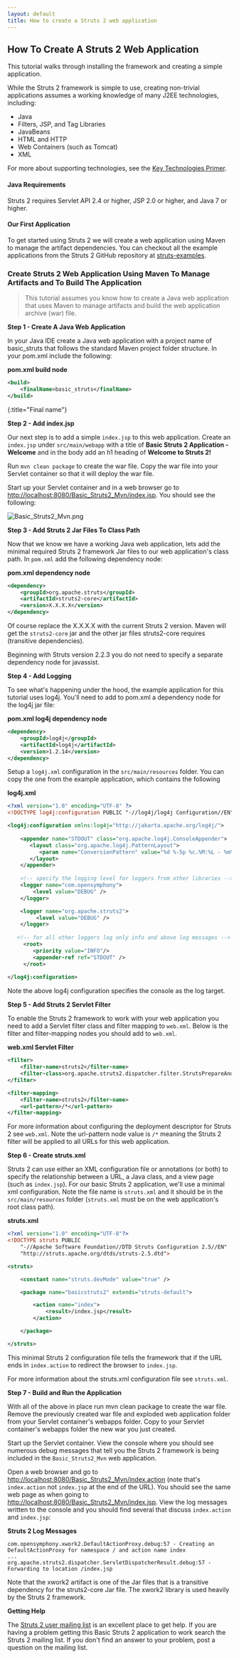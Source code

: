 ```yaml
---
layout: default
title: How to create a Struts 2 web application
---
```

## How To Create A Struts 2 Web Application

This tutorial walks through installing the framework and creating a simple application.

<div class="alert alert-block alert-error">

While the Struts 2 framework is simple to use, creating non-trivial applications assumes a working knowledge 
of many J2EE technologies, including:

  <ul>
    <li>Java</li>
    <li>Filters, JSP, and Tag Libraries</li>
    <li>JavaBeans</li>
    <li>HTML and HTTP</li>
    <li>Web Containers (such as Tomcat)</li>
    <li>XML</li>
  </ul> 

</div>

<i class="glyphicon glyphicon-info-sign alert-info" aria-hidden="true"></i> For more about supporting technologies, 
see the [Key Technologies Primer](/primer.html). 

#### Java Requirements

Struts 2 requires Servlet API 2.4 or higher, JSP 2.0 or higher, and Java 7 or higher.

#### Our First Application

To get started using Struts 2 we will create a web application using Maven to manage the artifact dependencies.
You can checkout all the example applications from the Struts 2 GitHub repository 
at [struts-examples](https://github.com/apache/struts-examples).

### Create Struts 2 Web Application Using Maven To Manage Artifacts and To Build The Application

> This tutorial assumes you know how to create a Java web application that uses Maven to manage artifacts and build 
the web application archive (war) file.

__Step 1 - Create A Java Web Application__

In your Java IDE create a Java web application with a project name of basic_struts that follows the standard Maven
project folder structure. In your pom.xml include the following:

**pom.xml build node**

```xml
<build>
    <finalName>basic_struts</finalName>
</build>
```
{:title="Final name"}

__Step 2 - Add index.jsp__

Our next step is to add a simple `index.jsp` to this web application. Create an `index.jsp` under `src/main/webapp`
with a title of __Basic Struts 2 Application - Welcome__ and in the body add an h1 heading of __Welcome to Struts 2!__

Run `mvn clean package` to create the war file. Copy the war file into your Servlet container so that it will deploy the war file.

Start up your Servlet container and in a web browser go to [http://localhost:8080/Basic_Struts2_Mvn/index.jsp](http://localhost:8080/Basic_Struts2_Mvn/index.jsp). 
You should see the following:

![Basic_Struts2_Mvn.png](attachments/att14974992_Basic_Struts2_Mvn.png)

__Step 3 - Add Struts 2 Jar Files To Class Path__

Now that we know we have a working Java web application, lets add the minimal required Struts 2 framework Jar files 
to our web application's class path. In `pom.xml` add the following dependency node:

**pom.xml dependency node**

```xml
<dependency>
    <groupId>org.apache.struts</groupId>
    <artifactId>struts2-core</artifactId>
    <version>X.X.X.X</version>
</dependency>
```

Of course replace the X.X.X.X with the current Struts 2 version. Maven will get the `struts2-core` jar and the other jar 
files struts2-core requires (transitive dependencies). 

<i class="glyphicon glyphicon-info-sign alert-info" aria-hidden="true"></i> Beginning with Struts version 2.2.3 
you do not need to specify a separate dependency node for javassist.

__Step 4 - Add Logging__

To see what's happening under the hood, the example application for this tutorial uses log4j. You'll need to add to pom.xml a dependency node for the log4j jar file:

**pom.xml log4j dependency node**

```xml
<dependency>
    <groupId>log4j</groupId>
    <artifactId>log4j</artifactId>
    <version>1.2.14</version>
</dependency>
```

Setup a `log4j.xml` configuration in the `src/main/resources` folder. You can copy the one from the example application, 
which contains the following

**log4j.xml**

```xml
<?xml version="1.0" encoding="UTF-8" ?>
<!DOCTYPE log4j:configuration PUBLIC "-//log4j/log4j Configuration//EN" "log4j.dtd">

<log4j:configuration xmlns:log4j="http://jakarta.apache.org/log4j/">
    
    <appender name="STDOUT" class="org.apache.log4j.ConsoleAppender">
       <layout class="org.apache.log4j.PatternLayout"> 
          <param name="ConversionPattern" value="%d %-5p %c.%M:%L - %m%n"/> 
       </layout> 
    </appender>
 
    <!-- specify the logging level for loggers from other libraries -->
    <logger name="com.opensymphony">
    	<level value="DEBUG" />
    </logger>

    <logger name="org.apache.struts2">
    	 <level value="DEBUG" />
    </logger>
  
   <!-- for all other loggers log only info and above log messages -->
     <root>
        <priority value="INFO"/> 
        <appender-ref ref="STDOUT" /> 
     </root> 
    
</log4j:configuration> 
```

Note the above log4j configuration specifies the console as the log target.

__Step 5 - Add Struts 2 Servlet Filter__

To enable the Struts 2 framework to work with your web application you need to add a Servlet filter class and filter 
mapping to `web.xml`. Below is the filter and filter-mapping nodes you should add to `web.xml`.

**web.xml Servlet Filter**

```xml
<filter>
    <filter-name>struts2</filter-name>
    <filter-class>org.apache.struts2.dispatcher.filter.StrutsPrepareAndExecuteFilter</filter-class>
</filter>

<filter-mapping>
    <filter-name>struts2</filter-name>
    <url-pattern>/*</url-pattern>
</filter-mapping>
```

For more information about configuring the deployment descriptor for Struts 2 see `web.xml`. Note the url-pattern node 
value is `/*` meaning the Struts 2 filter will be applied to all URLs for this web application.

__Step 6 - Create struts.xml__

Struts 2 can use either an XML configuration file or annotations (or both) to specify the relationship between a URL, 
a Java class, and a view page (such as `index.jsp`). For our basic Struts 2 application, we'll use a minimal xml 
configuration. Note the file name is `struts.xml` and it should be in the `src/main/resources` folder (`struts.xml` 
must be on the web application's root class path).

**struts.xml**

```xml
<?xml version="1.0" encoding="UTF-8"?>
<!DOCTYPE struts PUBLIC
    "-//Apache Software Foundation//DTD Struts Configuration 2.5//EN"
    "http://struts.apache.org/dtds/struts-2.5.dtd">

<struts>

    <constant name="struts.devMode" value="true" />

    <package name="basicstruts2" extends="struts-default">

        <action name="index">
            <result>/index.jsp</result>
        </action>

    </package>

</struts>
```

This minimal Struts 2 configuration file tells the framework that if the URL ends in `index.action` to redirect 
the browser to `index.jsp`.

For more information about the struts.xml configuration file see `struts.xml`.

__Step 7 - Build and Run the Application__

With all of the above in place run mvn clean package to create the war file. Remove the previously created war file 
and exploded web application folder from your Servlet container's webapps folder. Copy to your Servlet container's webapps 
folder the new war you just created.

Start up the Servlet container. View the console where you should see numerous debug messages that tell you 
the Struts 2 framework is being included in the `Basic_Struts2_Mvn` web application.

Open a web browser and go to [http://localhost:8080/Basic_Struts2_Mvn/index.action](http://localhost:8080/Basic_Struts2_Mvn/index.action) 
(note that's `index.action` not `index.jsp` at the end of the URL). You should see the same web page as when going to 
[http://localhost:8080/Basic_Struts2_Mvn/index.jsp](http://localhost:8080/Basic_Struts2_Mvn/index.jsp). View the log 
messages written to the console and you should find several that discuss `index.action` and `index.jsp`:

**Struts 2 Log Messages**

```
com.opensymphony.xwork2.DefaultActionProxy.debug:57 - Creating an DefaultActionProxy for namespace / and action name index
...
org.apache.struts2.dispatcher.ServletDispatcherResult.debug:57 - Forwarding to location /index.jsp
```

Note that the xwork2 artifact is one of the Jar files that is a transitive dependency for the struts2-core Jar file. 
The xwork2 library is used heavily by the Struts 2 framework.

__Getting Help__

The [Struts 2 user mailing list](/mail.html) is an excellent place to get help.  If you are having a problem getting 
this Basic Struts 2 application to work search the Struts 2 mailing list. If you don't find an answer to your problem, 
post a question on the mailing list.  
